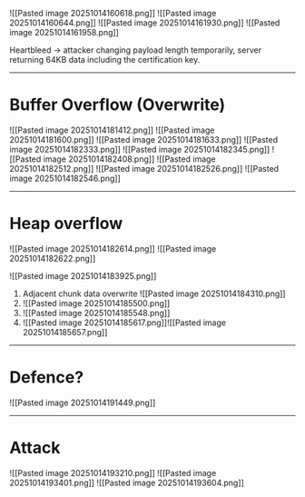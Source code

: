 ![[Pasted image 20251014160618.png]]
![[Pasted image 20251014160644.png]]
![[Pasted image 20251014161930.png]]
![[Pasted image 20251014161958.png]]

Heartbleed -> attacker changing payload length temporarily, server returning 64KB data including the certification key.

---
# Buffer Overflow (Overwrite)
![[Pasted image 20251014181412.png]]
![[Pasted image 20251014181600.png]]
![[Pasted image 20251014181633.png]]
![[Pasted image 20251014182333.png]]
![[Pasted image 20251014182345.png]]
![[Pasted image 20251014182408.png]]
![[Pasted image 20251014182512.png]]
![[Pasted image 20251014182526.png]]
![[Pasted image 20251014182546.png]]

---
# Heap overflow

![[Pasted image 20251014182614.png]]
![[Pasted image 20251014182622.png]]

![[Pasted image 20251014183925.png]]

1. Adjacent chunk data overwrite 
   ![[Pasted image 20251014184310.png]]
2. ![[Pasted image 20251014185500.png]]
3.   ![[Pasted image 20251014185548.png]]
4. ![[Pasted image 20251014185617.png]]![[Pasted image 20251014185657.png]]


---
# Defence?
![[Pasted image 20251014191449.png]]

----
# Attack

![[Pasted image 20251014193210.png]]
![[Pasted image 20251014193401.png]]
![[Pasted image 20251014193604.png]]
